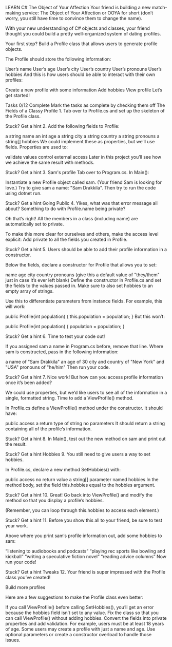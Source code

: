 LEARN C#
The Object of Your Affection
Your friend is building a new match-making service: The Object of Your Affection or OOYA for short (don’t worry, you still have time to convince them to change the name).


With your new understanding of C# objects and classes, your friend thought you could build a pretty well-organized system of dating profiles.

Your first step? Build a Profile class that allows users to generate profile objects.

The Profile should store the following information:

User’s name
User’s age
User’s city
User’s country
User’s pronouns
User’s hobbies
And this is how users should be able to interact with their own profiles:

Create a new profile with some information
Add hobbies
View profile
Let’s get started!

Tasks
0/12 Complete
Mark the tasks as complete by checking them off
The Fields of a Classy Profile
1.
Tab over to Profile.cs and set up the skeleton of the Profile class.


Stuck? Get a hint
2.
Add the following fields to Profile:

a string name
an int age
a string city
a string country
a string pronouns
a string[] hobbies
We could implement these as properties, but we’ll use fields. Properties are used to:

validate values
control external access
Later in this project you’ll see how we achieve the same result with methods.


Stuck? Get a hint
3.
Sam's profile
Tab over to Program.cs. In Main():

Instantiate a new Profile object called sam. (Your friend Sam is looking for love.)
Try to give sam a name: "Sam Drakkila".
Then try to run the code using dotnet run.

Stuck? Get a hint
Going Public
4.
Yikes, what was that error message all about? Something to do with Profile.name being private?

Oh that’s right! All the members in a class (including name) are automatically set to private.

To make this more clear for ourselves and others, make the access level explicit: Add private to all the fields you created in Profile.


Stuck? Get a hint
5.
Users should be able to add their profile information in a constructor.

Below the fields, declare a constructor for Profile that allows you to set:

name
age
city
country
pronouns (give this a default value of "they/them" just in case it’s ever left blank)
Define the constructor in Profile.cs and set the fields to the values passed in. Make sure to also set hobbies to an empty array of strings.

Use this to differentiate parameters from instance fields. For example, this will work:

public Profile(int population)
{ this.population = population; }
But this won’t:

public Profile(int population)
{ population = population; }

Stuck? Get a hint
6.
Time to test your code out!

If you assigned sam a name in Program.cs before, remove that line. Where sam is constructed, pass in the following information:

a name of "Sam Drakkila"
an age of 30
city and country of "New York" and "USA"
pronouns of "he/him"
Then run your code.


Stuck? Get a hint
7.
Nice work! But how can you access profile information once it’s been added?

We could use properties, but we’d like users to see all of the information in a single, formatted string. Time to add a ViewProfile() method.

In Profile.cs define a ViewProfile() method under the constructor. It should have:

public access
a return type of string
no parameters
It should return a string containing all of the profile’s information.


Stuck? Get a hint
8.
In Main(), test out the new method on sam and print out the result.


Stuck? Get a hint
Hobbies
9.
You still need to give users a way to set hobbies.

In Profile.cs, declare a new method SetHobbies() with:

public access
no return value
a string[] parameter named hobbies
In the method body, set the field this.hobbies equal to the hobbies argument.


Stuck? Get a hint
10.
Great! Go back into ViewProfile() and modify the method so that you display a profile’s hobbies.

(Remember, you can loop through this.hobbies to access each element.)


Stuck? Get a hint
11.
Before you show this all to your friend, be sure to test your work.

Above where you print sam‘s profile information out, add some hobbies to sam:

“listening to audiobooks and podcasts”
“playing rec sports like bowling and kickball”
“writing a speculative fiction novel”
“reading advice columns”
Now run your code!


Stuck? Get a hint
Tweaks
12.
Your friend is super impressed with the Profile class you’ve created!

Build more profiles

Here are a few suggestions to make the Profile class even better:

If you call ViewProfile() before calling SetHobbies(), you’ll get an error because the hobbies field isn’t set to any value. Fix the class so that you can call ViewProfile() without adding hobbies.
Convert the fields into private properties and add validation. For example, users must be at least 18 years of age.
Some users may create a profile with just a name and age. Use optional parameters or create a constructor overload to handle those issues.